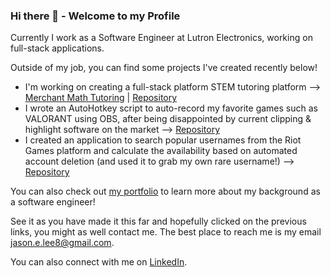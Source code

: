 ### Hi there 👋 - Welcome to my Profile
Currently I work as a Software Engineer at Lutron Electronics, working on full-stack applications.

Outside of my job, you can find some projects I've created recently below!

* I'm working on creating a full-stack platform STEM tutoring platform --> [Merchant Math Tutoring](https://www.merchantmathtutor.com) | [Repository](https://www.github.com/jason-lee88/merchant-math-tutoring)
* I wrote an AutoHotkey script to auto-record my favorite games such as VALORANT using OBS, after being disappointed by current clipping & highlight software on the market --> [Repository](https://www.github.com/jason-lee88/juice-clips)
* I created an application to search popular usernames from the Riot Games platform and calculate the availability based on automated account deletion (and used it to grab my own rare username!) --> [Repository](https://www.github.com/jason-lee88/riot-name-finder)

You can also check out [my portfolio](https://www.jsnlee.com) to learn more about my background as a software engineer!

See it as you have made it this far and hopefully clicked on the previous links, you might as well contact me. The best place to reach me is my email jason.e.lee8@gmail.com.

You can also connect with me on [LinkedIn](https://www.linkedin.com/in/jasonlee88/).
